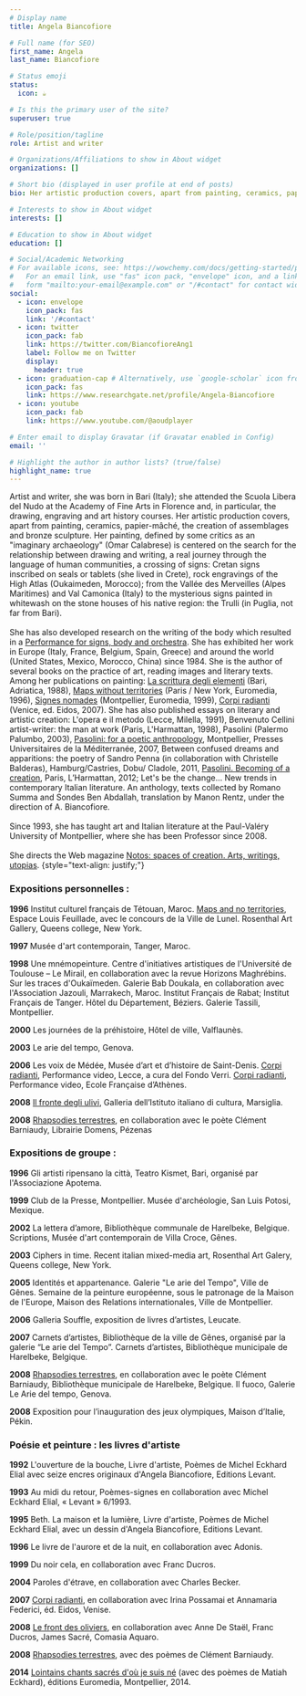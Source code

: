 ```yaml
---
# Display name
title: Angela Biancofiore

# Full name (for SEO)
first_name: Angela
last_name: Biancofiore

# Status emoji
status:
  icon: ☕️

# Is this the primary user of the site?
superuser: true

# Role/position/tagline
role: Artist and writer

# Organizations/Affiliations to show in About widget
organizations: []

# Short bio (displayed in user profile at end of posts)
bio: Her artistic production covers, apart from painting, ceramics, papier-mâché, the creation of assemblages and bronze sculpture.

# Interests to show in About widget
interests: []

# Education to show in About widget
education: []

# Social/Academic Networking
# For available icons, see: https://wowchemy.com/docs/getting-started/page-builder/#icons
#   For an email link, use "fas" icon pack, "envelope" icon, and a link in the
#   form "mailto:your-email@example.com" or "/#contact" for contact widget.
social:
  - icon: envelope
    icon_pack: fas
    link: '/#contact'
  - icon: twitter
    icon_pack: fab
    link: https://twitter.com/BiancofioreAng1
    label: Follow me on Twitter
    display:
      header: true
  - icon: graduation-cap # Alternatively, use `google-scholar` icon from `ai` icon pack
    icon_pack: fas
    link: https://www.researchgate.net/profile/Angela-Biancofiore
  - icon: youtube
    icon_pack: fab
    link: https://www.youtube.com/@aoudplayer

# Enter email to display Gravatar (if Gravatar enabled in Config)
email: ''

# Highlight the author in author lists? (true/false)
highlight_name: true
---
```


Artist and writer, she was born in Bari (Italy); she attended the Scuola Libera del Nudo at the Academy of Fine Arts in Florence and, in particular, the drawing, engraving and art history courses. Her artistic production covers, apart from painting, ceramics, papier-mâché, the creation of assemblages and bronze sculpture. Her painting, defined by some critics as an "imaginary archaeology" (Omar Calabrese) is centered on the search for the relationship between drawing and writing, a real journey through the language of human communities, a crossing of signs: Cretan signs inscribed on seals or tablets (she lived in Crete), rock engravings of the High Atlas (Oukaimeden, Morocco); from the Vallée des Merveilles (Alpes Maritimes) and Val Camonica (Italy) to the mysterious signs painted in whitewash on the stone houses of his native region: the Trulli (in Puglia, not far from Bari). <br> <br>
She has also developed research on the writing of the body which resulted in a [Performance for signs, body and orchestra](https://angela-biancofiore.netlify.app/en/project/performance-for-body-signs-and-orchestra/). She has exhibited her work in Europe (Italy, France, Belgium, Spain, Greece) and around the world (United States, Mexico, Morocco, China) since 1984. She is the author of several books on the practice of art, reading images and literary texts. Among her publications on painting: [La scrittura degli elementi](https://angela-biancofiore.netlify.app/en/project/ecriture-des-elements/) (Bari, Adriatica, 1988), [Maps without territories](https://angela-biancofiore.netlify.app/en/project/cartes-sans-territoires/) (Paris / New York, Euromedia, 1996), [Signes nomades](https://angela-biancofiore.netlify.app/en/project/signes-nomades/) (Montpellier, Euromedia, 1999), [Corpi radianti](https://angela-biancofiore.netlify.app/en/project/corpi-radianti/) (Venice, ed. Eidos, 2007). She has also published essays on literary and artistic creation: L'opera e il metodo (Lecce, Milella, 1991), Benvenuto Cellini artist-writer: the man at work (Paris, L'Harmattan, 1998), Pasolini (Palermo Palumbo, 2003), [Pasolini: for a poetic anthropology](https://angela-biancofiore.netlify.app/en/publication/sandro-penna/), Montpellier, Presses Universitaires de la Méditerranée, 2007, Between confused dreams and apparitions: the poetry of Sandro Penna (in collaboration with Christelle Balderas), Hamburg/Castries, Dobu/ Cladole, 2011, [Pasolini. Becoming of a creation](https://angela-biancofiore.netlify.app/en/publication/pasolini/), Paris, L’Harmattan, 2012; Let's be the change… New trends in contemporary Italian literature. An anthology, texts collected by Romano Summa and Sondes Ben Abdallah, translation by Manon Rentz, under the direction of A. Biancofiore. <br> <br>
Since 1993, she has taught art and Italian literature at the Paul-Valéry University of Montpellier, where she has been Professor since 2008. <br> <br>
She directs the Web magazine [Notos: spaces of creation. Arts, writings, utopias](https://notos.numerev.com/).
{style="text-align: justify;"}

### Expositions personnelles :
<b>1996</b> Institut culturel français de Tétouan, Maroc.
[Maps and no territories](https://angela-biancofiore.netlify.app/en/project/cartes-sans-territoires/), Espace Louis Feuillade, avec le concours de la Ville de Lunel. Rosenthal Art Gallery, Queens college, New York.

<b>1997</b> Musée d'art contemporain, Tanger, Maroc.

<b>1998</b> Une mnémopeinture. Centre d'initiatives artistiques de l'Université de Toulouse – Le Mirail, en collaboration avec la revue Horizons Maghrébins.
Sur les traces d'Oukaïmeden. Galerie Bab Doukala, en collaboration avec l'Association Jazouli, Marrakech, Maroc.
Institut Français de Rabat; Institut Français de Tanger.
Hôtel du Département, Béziers.
Galerie Tassili, Montpellier.

<b>2000</b> Les journées de la préhistoire, Hôtel de ville, Valflaunès.

<b>2003</b> Le arie del tempo, Genova.

<b>2006</b> Les voix de Médée, Musée d’art et d’histoire de Saint-Denis.
[Corpi radianti](https://angela-biancofiore.netlify.app/en/project/corpi-radianti/), Performance video, Lecce, a cura del Fondo Verri.
[Corpi radianti](https://angela-biancofiore.netlify.app/en/project/corpi-radianti/), Performance video, Ecole Française d’Athènes.

<b>2008</b> [Il fronte degli ulivi](https://angela-biancofiore.netlify.app/en/project/le-front-des-oliviers/), Galleria dell’Istituto italiano di cultura, Marsiglia.

<b>2008</b> [Rhapsodies terrestres](https://angela-biancofiore.netlify.app/publication/rhapsodies-terrestres/), en collaboration avec le poète Clément Barniaudy, Librairie Domens, Pézenas

### Expositions de groupe :
<b>1996</b> Gli artisti ripensano la città, Teatro Kismet, Bari, organisé par l'Associazione Apotema.

<b>1999</b> Club de la Presse, Montpellier.
Musée d'archéologie, San Luis Potosi, Mexique.

<b>2002</b> La lettera d’amore, Bibliothèque communale de Harelbeke, Belgique.
Scriptions, Musée d'art contemporain de Villa Croce, Gênes.

<b>2003</b> Ciphers in time. Recent italian mixed-media art, Rosenthal Art Galery, Queens college, New York.

<b>2005</b> Identités et appartenance. Galerie "Le arie del Tempo", Ville de Gênes.
Semaine de la peinture européenne, sous le patronage de la Maison de l'Europe, Maison des Relations internationales, Ville de Montpellier.

<b>2006</b> Galleria Souffle, exposition de livres d’artistes, Leucate.

<b>2007</b> Carnets d’artistes, Bibliothèque de la ville de Gênes, organisé par la galerie “Le arie del Tempo”.
Carnets d’artistes, Bibliothèque municipale de Harelbeke, Belgique.

<b>2008</b> [Rhapsodies terrestres](https://angela-biancofiore.netlify.app/publication/rhapsodies-terrestres/), en collaboration avec le poète Clément Barniaudy, Bibliothèque municipale de Harelbeke, Belgique.
Il fuoco, Galerie Le Arie del tempo, Genova.

<b>2008</b> Exposition pour l’inauguration des jeux olympiques, Maison d’Italie, Pékin.

### Poésie et peinture : les livres d'artiste
<b>1992</b> L'ouverture de la bouche, Livre d'artiste, Poèmes de Michel Eckhard Elial avec seize encres originaux d'Angela Biancofiore, Editions Levant.

<b>1993</b> Au midi du retour, Poèmes-signes en collaboration avec Michel Eckhard Elial, « Levant » 6/1993.

<b>1995</b> Beth. La maison et la lumière, Livre d'artiste, Poèmes de Michel Eckhard Elial, avec un dessin d'Angela Biancofiore, Editions Levant.

<b>1996</b> Le livre de l'aurore et de la nuit, en collaboration avec Adonis.

<b>1999</b> Du noir cela, en collaboration avec Franc Ducros.

<b>2004</b> Paroles d'étrave, en collaboration avec Charles Becker.

<b>2007</b> [Corpi radianti](https://angela-biancofiore.netlify.app/en/project/corpi-radianti/), en collaboration avec Irina Possamai et Annamaria Federici, éd. Eidos, Venise.

<b>2008</b> [Le front des oliviers](https://angela-biancofiore.netlify.app/en/project/le-front-des-oliviers/), en collaboration avec Anne De Staël, Franc Ducros, James Sacré, Comasia Aquaro.

<b>2008</b> [Rhapsodies terrestres](https://angela-biancofiore.netlify.app/publication/rhapsodies-terrestres/), avec des poèmes de Clément Barniaudy.

<b>2014</b> [Lointains chants sacrés d'où je suis né](https://angela-biancofiore.netlify.app/en/publication/matiah-eckhard/) (avec des poèmes de Matiah Eckhard), éditions Euromedia, Montpellier, 2014.